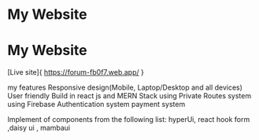 # My Website
# My Website
[Live site]{ https://forum-fb0f7.web.app/ }

my features
Responsive design(Mobile, Laptop/Desktop and all devices) User friendly Build in react js and MERN Stack using Private Routes system using Firebase Authentication system payment system

Implement of components from the following list: hyperUi, react hook form ,daisy ui , mambaui